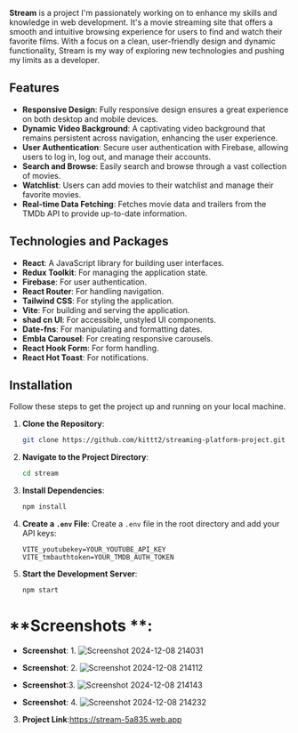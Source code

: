 **Stream**  is a project I'm passionately working on to enhance my skills and knowledge in web development. It's a movie streaming site that offers a smooth and intuitive browsing experience for users to find and watch their favorite films. With a focus on a clean, user-friendly design and dynamic functionality, Stream is my way of exploring new technologies and pushing my limits as a developer.

## Features

- **Responsive Design**: Fully responsive design ensures a great experience on both desktop and mobile devices.
- **Dynamic Video Background**: A captivating video background that remains persistent across navigation, enhancing the user experience.
- **User Authentication**: Secure user authentication with Firebase, allowing users to log in, log out, and manage their accounts.
- **Search and Browse**: Easily search and browse through a vast collection of movies.
- **Watchlist**: Users can add movies to their watchlist and manage their favorite movies.
- **Real-time Data Fetching**: Fetches movie data and trailers from the TMDb API to provide up-to-date information.

## Technologies and Packages

- **React**: A JavaScript library for building user interfaces.
- **Redux Toolkit**: For managing the application state.
- **Firebase**: For user authentication.
- **React Router**: For handling navigation.
- **Tailwind CSS**: For styling the application.
- **Vite**: For building and serving the application.
- **shad cn UI**: For accessible, unstyled UI components.
- **Date-fns**: For manipulating and formatting dates.
- **Embla Carousel**: For creating responsive carousels.
- **React Hook Form**: For form handling.
- **React Hot Toast**: For notifications.

## Installation

Follow these steps to get the project up and running on your local machine.

1. **Clone the Repository**:
    ```bash
    git clone https://github.com/kittt2/streaming-platform-project.git
    ```

2. **Navigate to the Project Directory**:
    ```bash
    cd stream
    ```

3. **Install Dependencies**:
    ```bash
    npm install
    ```

4. **Create a `.env` File**:
    Create a `.env` file in the root directory and add your API keys:
    ```plaintext
    VITE_youtubekey=YOUR_YOUTUBE_API_KEY
    VITE_tmbauthtoken=YOUR_TMDB_AUTH_TOKEN
    ```

5. **Start the Development Server**:
    ```bash
    npm start
    ```



# **Screenshots **:
   - **Screenshot**:
    1. ![Screenshot 2024-12-08 214031](https://github.com/user-attachments/assets/5732fe2d-51f5-4b43-9755-92493f11cea2)
      
  - **Screenshot**:   2. ![Screenshot 2024-12-08 214112](https://github.com/user-attachments/assets/a14f0815-4a92-43d2-a4cd-48eff2aaa632)
    
  - **Screenshot**:3. ![Screenshot 2024-12-08 214143](https://github.com/user-attachments/assets/820b7ad3-a2bb-4f2b-b194-08c73efa20f5)
    
  - **Screenshot**: 4. ![Screenshot 2024-12-08 214232](https://github.com/user-attachments/assets/d2c5512b-81ff-4435-b129-144e379167fb)







3. **Project Link**:https://stream-5a835.web.app


